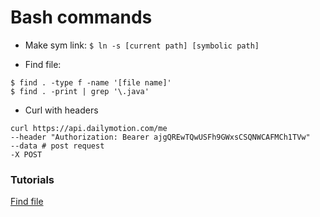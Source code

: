 # Bash commands

* Make sym link:
```$ ln -s [current path] [symbolic path]```

* Find file:
```
$ find . -type f -name '[file name]'
$ find . -print | grep '\.java'
```

* Curl with headers
```
curl https://api.dailymotion.com/me
--header "Authorization: Bearer ajgQREwTQwUSFh9GWxsCSQNWCAFMCh1TVw"
--data # post request
-X POST
```

### Tutorials
[Find file](http://stackoverflow.com/questions/656741/find-file-in-directory-from-command-line)